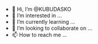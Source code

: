 - 👋 Hi, I’m @KUBUDASKO
- 👀 I’m interested in ...
- 🌱 I’m currently learning ...
- 💞️ I’m looking to collaborate on ...
- 📫 How to reach me ...

<!---
KUBUDASKO/KUBUDASKO is a ✨ special ✨ repository because its `README.md` (this file) appears on your GitHub profile.
You can click the Preview link to take a look at your changes.
--->
